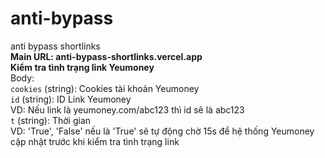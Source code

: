# anti-bypass

anti bypass shortlinks  
**Main URL: anti-bypass-shortlinks.vercel.app**  
**Kiểm tra tình trạng link Yeumoney**  
Body:  
`cookies` (string): Cookies tài khoản Yeumoney  
`id` (string): ID Link Yeumoney  
VD: Nếu link là yeumoney.com/abc123 thì id sẽ là abc123  
`t` (string): Thời gian  
VD: 'True', 'False' nếu là 'True' sẽ tự động chờ 15s để hệ thống Yeumoney cập nhật trước khi kiểm tra tình trạng link  
